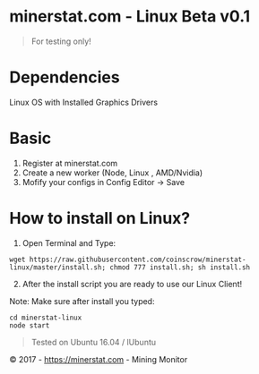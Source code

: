 # minerstat.com - Linux Beta v0.1

> For testing only!

# Dependencies
Linux OS with Installed Graphics Drivers

# Basic

1) Register at minerstat.com
2) Create a new worker (Node, Linux , AMD/Nvidia)
3) Mofify your configs in Config Editor -> Save

# How to install on Linux?

1) Open Terminal and Type:

```
wget https://raw.githubusercontent.com/coinscrow/minerstat-linux/master/install.sh; chmod 777 install.sh; sh install.sh
```

2) After the install script you are ready to use our Linux Client!

Note: Make sure after install you typed:

```
cd minerstat-linux
node start
```

> Tested on Ubuntu 16.04 / lUbuntu 

© 2017 - https://minerstat.com - Mining Monitor
